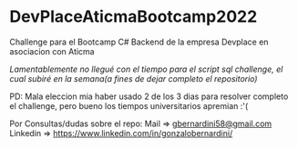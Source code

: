# DevPlaceAticmaBootcamp2022
Challenge para el Bootcamp C# Backend de la empresa Devplace en asociacion con Aticma

*Lamentablemente no llegué con el tiempo para el script sql challenge, el cual subiré en la semana(a fines de dejar completo el repositorio)*

PD: Mala eleccion mia haber usado 2 de los 3 dias para resolver completo el challenge, pero bueno los tiempos universitarios apremian :'(

Por Consultas/dudas sobre el repo: 
Mail => gbernardini58@gmail.com
Linkedin => https://www.linkedin.com/in/gonzalobernardini/
